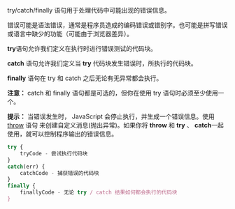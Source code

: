 try/catch/finally 语句用于处理代码中可能出现的错误信息。

错误可能是语法错误，通常是程序员造成的编码错误或错别字。也可能是拼写错误或语言中缺少的功能（可能由于浏览器差异）。

**try**语句允许我们定义在执行时进行错误测试的代码块。

**catch** 语句允许我们定义当 **try** 代码块发生错误时，所执行的代码块。

**finally** 语句在 try 和 catch 之后无论有无异常都会执行。

**注意：** catch 和 finally 语句都是可选的，但你在使用 try 语句时必须至少使用一个。

**提示：** 当错误发生时， JavaScript 会停止执行，并生成一个错误信息。使用 [throw](https://www.runoob.com/jsref/jsref-throw.html) 语句 来创建自定义消息(抛出异常)。如果你将 **throw** 和 **try** 、 **catch**一起使用，就可以控制程序输出的错误信息。

```javascript
try {
    tryCode - 尝试执行代码块
}
catch(err) {
    catchCode - 捕获错误的代码块
}
finally {
    finallyCode - 无论 try / catch 结果如何都会执行的代码块
}
```




